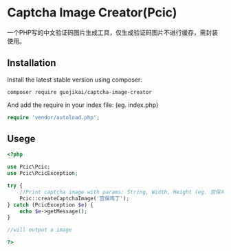 Captcha Image Creator(Pcic)
===========================
一个PHP写的中文验证码图片生成工具，仅生成验证码图片不进行缓存，需封装使用。

Installation
------------
Install the latest stable version using composer:

```
composer require guojikai/captcha-image-creator
```
And add the require in your index file: (eg. index.php)

```php
require 'vendor/autoload.php';
```

Usege
-----
```php
<?php

use Pcic\Pcic;
use Pcic\PcicException;

try {
	//Print captcha image with params: String, Width, Height (eg. 宫保鸡丁, 180, 60)
	Pcic::createCaptchaImage('宫保鸡丁'); 
} catch (PcicException $e) {
	echo $e->getMessage();
}

//will output a image

?>
```

